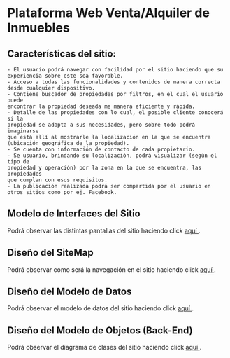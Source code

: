 # Plataforma Web Venta/Alquiler de Inmuebles

## Características del sitio:
```
- El usuario podrá navegar con facilidad por el sitio haciendo que su experiencia sobre este sea favorable.
- Acceso a todas las funcionalidades y contenidos de manera correcta desde cualquier dispositivo.
- Contiene buscador de propiedades por filtros, en el cual el usuario puede
encontrar la propiedad deseada me manera eficiente y rápida.
- Detalle de las propiedades con lo cual, el posible cliente conocerá si la
propiedad se adapta a sus necesidades, pero sobre todo podrá imaginarse
que está allí al mostrarle la localización en la que se encuentra (ubicación geográfica de la propiedad).
- Se cuenta con información de contacto de cada propietario.
- Se usuario, brindando su localización, podrá visualizar (según el tipo de
propiedad y operación) por la zona en la que se encuentra, las propiedades
que cumplan con esos requisitos.
- La publicación realizada podrá ser compartida por el usuario en otros sitios como por ej. Facebook.
```


## Modelo de Interfaces del Sitio 
Podrá observar las distintas pantallas del sitio haciendo click [aquí ](https://github.com/dbm349/TPFinal-WEB/blob/master/Entrega1/Wireframes.md).


## Diseño del SiteMap
Podrá observar como será la navegación en el sitio haciendo click [aquí ](https://github.com/dbm349/TPFinal-WEB/blob/master/Entrega1/SiteMap.md).


## Diseño del Modelo de Datos
Podrá observar el modelo de datos del sitio haciendo click [aquí ](https://github.com/dbm349/TPFinal-WEB/blob/master/Entrega1/DiagramaEntidadRelación.md). 


## Diseño del Modelo de Objetos (Back-End)
Podrá observar el diagrama de clases del sitio haciendo click [aquí ](https://github.com/dbm349/TPFinal-WEB/blob/master/Entrega1/DiagramaDeClases.md). 
